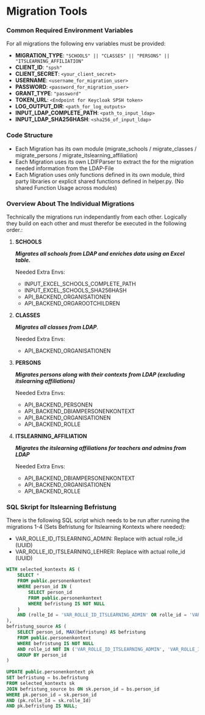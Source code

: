 # Migration Tools

### Common Required Environment Variables

For all migrations the following env variables must be provided:

- **MIGRATION_TYPE**: `"SCHOOLS" || "CLASSES" || "PERSONS" || "ITSLEARNING_AFFILIATION"`
- **CLIENT_ID**: `"spsh"`
- **CLIENT_SECRET**: `<your_client_secret>`
- **USERNAME**: `<username_for_migration_user>`
- **PASSWORD**: `<password_for_migration_user>`
- **GRANT_TYPE**: `"password"`
- **TOKEN_URL**: `<Endpoint for Keycloak SPSH token>`
- **LOG_OUTPUT_DIR**: `<path_for_log_outputs>`
- **INPUT_LDAP_COMPLETE_PATH**: `<path_to_input_ldap>`
- **INPUT_LDAP_SHA256HASH**: `<sha256_of_input_ldap>`

### Code Structure

- Each Migration has its own module (migrate_schools / migrate_classes / migrate_persons / migrate_itslearning_affiliation)
- Each Migration uses its own LDIFParser to extract the for the migration needed information from the LDAP-File
- Each Migration uses only functions defined in its own module, third party libraries or explicit shared functions defined in helper.py. (No shared Function Usage across modules)


### Overview About The Individual Migrations

Technically the migrations run independantly from each other. Logically they build on each other and must therefor be executed in the following order.:

1. **SCHOOLS**
   
   ***Migrates all schools from LDAP and enriches data using an Excel table.***

   Needed Extra Envs:
   - INPUT_EXCEL_SCHOOLS_COMPLETE_PATH
   - INPUT_EXCEL_SCHOOLS_SHA256HASH
   - API_BACKEND_ORGANISATIONEN
   - API_BACKEND_ORGAROOTCHILDREN
   
2. **CLASSES**
   
   ***Migrates all classes from LDAP***.

   Needed Extra Envs:
   - API_BACKEND_ORGANISATIONEN
   
3. **PERSONS**
   
   ***Migrates persons along with their contexts from LDAP (excluding itslearning affiliations)***

   Needed Extra Envs:
   - API_BACKEND_PERSONEN
   - API_BACKEND_DBIAMPERSONENKONTEXT
   - API_BACKEND_ORGANISATIONEN
   - API_BACKEND_ROLLE
   
4. **ITSLEARNING_AFFILIATION**
   
   ***Migrates the itslearning affiliations for teachers and admins from LDAP***

   Needed Extra Envs:
   - API_BACKEND_DBIAMPERSONENKONTEXT
   - API_BACKEND_ORGANISATIONEN
   - API_BACKEND_ROLLE

### SQL Skript for Itslearning Befristung

There is the following SQL script which needs to be run after running the migrations 1-4 (Sets Befristung for Itslearning Kontexts where needed):

- VAR_ROLLE_ID_ITSLEARNING_ADMIN: Replace with actual rolle_id (UUID)
- VAR_ROLLE_ID_ITSLEARNING_LEHRER: Replace with actual rolle_id (UUID)

```sql
WITH selected_kontexts AS (
    SELECT *
    FROM public.personenkontext
    WHERE person_id IN (
        SELECT person_id
        FROM public.personenkontext
        WHERE befristung IS NOT NULL
    )
    AND (rolle_Id = 'VAR_ROLLE_ID_ITSLEARNING_ADMIN' OR rolle_id = 'VAR_ROLLE_ID_ITSLEARNING_LEHRER')
),
befristung_source AS (
    SELECT person_id, MAX(befristung) AS befristung
    FROM public.personenkontext
    WHERE befristung IS NOT NULL
    AND rolle_id NOT IN ('VAR_ROLLE_ID_ITSLEARNING_ADMIN', 'VAR_ROLLE_ID_ITSLEARNING_LEHRER')
    GROUP BY person_id
)
 
UPDATE public.personenkontext pk
SET befristung = bs.befristung
FROM selected_kontexts sk
JOIN befristung_source bs ON sk.person_id = bs.person_id
WHERE pk.person_id = sk.person_id
AND (pk.rolle_Id = sk.rolle_Id)
AND pk.befristung IS NULL;
